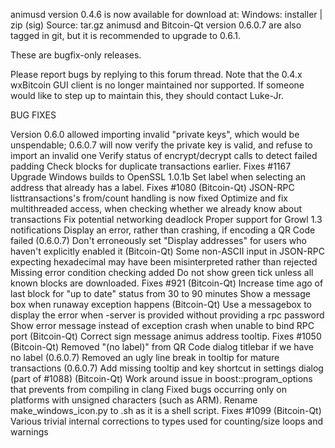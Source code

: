 animusd version 0.4.6 is now available for download at:
Windows: installer | zip (sig)
Source: tar.gz
animusd and Bitcoin-Qt version 0.6.0.7 are also tagged in git, but it is recommended to upgrade to 0.6.1.

These are bugfix-only releases.

Please report bugs by replying to this forum thread. Note that the 0.4.x wxBitcoin GUI client is no longer maintained nor supported. If someone would like to step up to maintain this, they should contact Luke-Jr.

BUG FIXES

Version 0.6.0 allowed importing invalid "private keys", which would be unspendable; 0.6.0.7 will now verify the private key is valid, and refuse to import an invalid one
Verify status of encrypt/decrypt calls to detect failed padding
Check blocks for duplicate transactions earlier. Fixes #1167
Upgrade Windows builds to OpenSSL 1.0.1b
Set label when selecting an address that already has a label. Fixes #1080 (Bitcoin-Qt)
JSON-RPC listtransactions's from/count handling is now fixed
Optimize and fix multithreaded access, when checking whether we already know about transactions
Fix potential networking deadlock
Proper support for Growl 1.3 notifications
Display an error, rather than crashing, if encoding a QR Code failed (0.6.0.7)
Don't erroneously set "Display addresses" for users who haven't explicitly enabled it (Bitcoin-Qt)
Some non-ASCII input in JSON-RPC expecting hexadecimal may have been misinterpreted rather than rejected
Missing error condition checking added
Do not show green tick unless all known blocks are downloaded. Fixes #921 (Bitcoin-Qt)
Increase time ago of last block for "up to date" status from 30 to 90 minutes
Show a message box when runaway exception happens (Bitcoin-Qt)
Use a messagebox to display the error when -server is provided without providing a rpc password
Show error message instead of exception crash when unable to bind RPC port (Bitcoin-Qt)
Correct sign message animus address tooltip. Fixes #1050 (Bitcoin-Qt)
Removed "(no label)" from QR Code dialog titlebar if we have no label (0.6.0.7)
Removed an ugly line break in tooltip for mature transactions (0.6.0.7)
Add missing tooltip and key shortcut in settings dialog (part of #1088) (Bitcoin-Qt)
Work around issue in boost::program_options that prevents from compiling in clang
Fixed bugs occurring only on platforms with unsigned characters (such as ARM).
Rename make_windows_icon.py to .sh as it is a shell script. Fixes #1099 (Bitcoin-Qt)
Various trivial internal corrections to types used for counting/size loops and warnings
